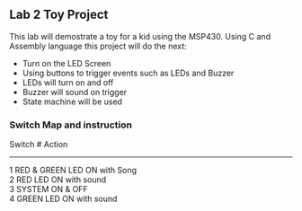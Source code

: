 ## Lab 2 Toy Project

This lab will demostrate a toy for a kid using the MSP430. Using C and
Assembly language this project will do the next:

- Turn on the LED Screen
- Using buttons to trigger events such as LEDs and Buzzer
- LEDs will turn on and off
- Buzzer will sound on trigger
- State machine will be used

### Switch Map and instruction

Switch #       Action                         
------------- -----------------------------
 1              RED & GREEN LED ON with Song  
 2              RED LED ON with sound           
 3              SYSTEM ON & OFF                
 4              GREEN LED ON with sound       